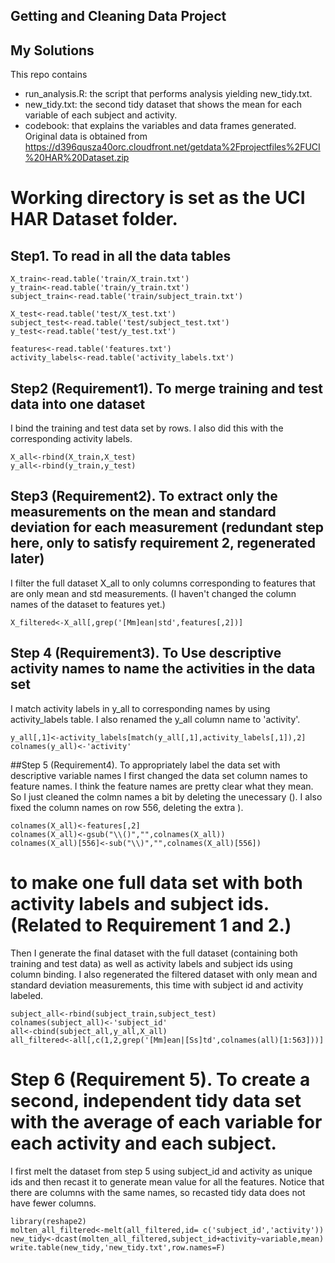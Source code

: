 ## Getting and Cleaning Data Project
## My Solutions
This repo contains 
- run_analysis.R: the script that performs analysis yielding new_tidy.txt.
- new_tidy.txt: the second tidy dataset that shows the mean for each variable  of each subject and activity.
- codebook: that explains the variables and data frames generated.
Original data is obtained from
https://d396qusza40orc.cloudfront.net/getdata%2Fprojectfiles%2FUCI%20HAR%20Dataset.zip
# Working directory is set as the UCI HAR Dataset folder.
## Step1. To read in all the data tables
```
X_train<-read.table('train/X_train.txt')
y_train<-read.table('train/y_train.txt')
subject_train<-read.table('train/subject_train.txt')

X_test<-read.table('test/X_test.txt')
subject_test<-read.table('test/subject_test.txt')
y_test<-read.table('test/y_test.txt')

features<-read.table('features.txt')
activity_labels<-read.table('activity_labels.txt')
```

## Step2 (Requirement1). To merge training and test data into one dataset
I bind the training and test data set by rows. I also did this with the corresponding activity labels. 
```
X_all<-rbind(X_train,X_test) 
y_all<-rbind(y_train,y_test)
```
## Step3 (Requirement2). To extract only the measurements on the mean and standard deviation for each measurement (redundant step here, only to satisfy requirement 2, regenerated later)
I filter the full dataset X_all to only columns corresponding to features that are only mean and std measurements. (I haven't changed the column names of the dataset to features yet.)
```
X_filtered<-X_all[,grep('[Mm]ean|std',features[,2])]
```
## Step 4 (Requirement3). To Use descriptive activity names to name the activities in the data set
I match activity labels in y_all to corresponding names by using activity_labels table. I also renamed the y_all column name to 'activity'.
```
y_all[,1]<-activity_labels[match(y_all[,1],activity_labels[,1]),2]
colnames(y_all)<-'activity'
```
##Step 5 (Requirement4). To appropriately label the data set with descriptive variable names
I first changed the data set column names to feature names. I think the feature names are pretty clear what they mean. So I just cleaned the colmn names a bit by deleting the unecessary (). I also fixed the column names on row 556, deleting the extra ).
```
colnames(X_all)<-features[,2]
colnames(X_all)<-gsub("\\()","",colnames(X_all))
colnames(X_all)[556]<-sub("\\)","",colnames(X_all)[556])
```
# to make one full data set with both activity labels and subject ids. (Related to Requirement 1 and 2.)
Then I generate the final dataset with the full dataset (containing both training and test data) as well as activity labels and subject ids using column binding. I also regenerated the filtered dataset with only mean and standard deviation measurements, this time with subject id and activity labeled.
```
subject_all<-rbind(subject_train,subject_test)
colnames(subject_all)<-'subject_id'
all<-cbind(subject_all,y_all,X_all)
all_filtered<-all[,c(1,2,grep('[Mm]ean|[Ss]td',colnames(all)[1:563]))]
```

# Step 6 (Requirement 5). To create a second, independent tidy data set with the average of each variable for each activity and each subject.
I first melt the dataset from step 5 using subject_id and activity as unique ids and then recast it to generate mean value for all the features. Notice that there are columns with the same names, so recasted tidy data does not have fewer columns.
```
library(reshape2)
molten_all_filtered<-melt(all_filtered,id= c('subject_id','activity'))
new_tidy<-dcast(molten_all_filtered,subject_id+activity~variable,mean)
write.table(new_tidy,'new_tidy.txt',row.names=F)
```
